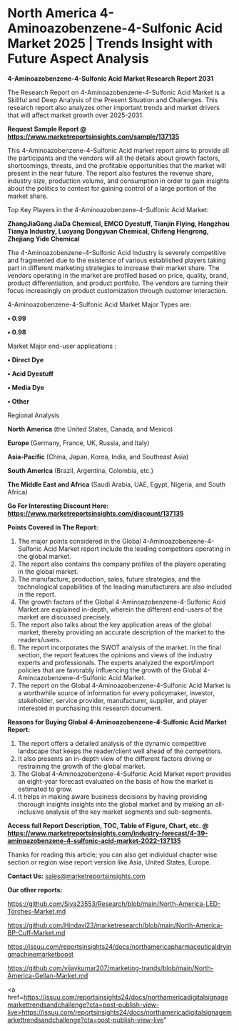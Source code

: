  # North America 4-Aminoazobenzene-4-Sulfonic Acid Market 2025 | Trends Insight with Future Aspect Analysis

<strong>4-Aminoazobenzene-4-Sulfonic Acid Market Research Report 2031</strong>

The Research Report on 4-Aminoazobenzene-4-Sulfonic Acid Market is a Skillful and Deep Analysis of the Present Situation and Challenges. This research report also analyzes other important trends and market drivers that will affect market growth over 2025-2031.

<strong>Request Sample Report @ <a href=https://www.marketreportsinsights.com/sample/137135>https://www.marketreportsinsights.com/sample/137135</a></strong>

This 4-Aminoazobenzene-4-Sulfonic Acid market report aims to provide all the participants and the vendors will all the details about growth factors, shortcomings, threats, and the profitable opportunities that the market will present in the near future. The report also features the revenue share, industry size, production volume, and consumption in order to gain insights about the politics to contest for gaining control of a large portion of the market share.

Top Key Players in the 4-Aminoazobenzene-4-Sulfonic Acid Market:

<strong>ZhangJiaGang JiaDa Chemical, EMCO Dyestuff, Tianjin Flying, Hangzhou Tianya Industry, Luoyang Dongyuan Chemical, Chifeng Hengrong, Zhejiang Yide Chemical</strong>

The 4-Aminoazobenzene-4-Sulfonic Acid Industry is severely competitive and fragmented due to the existence of various established players taking part in different marketing strategies to increase their market share. The vendors operating in the market are profiled based on price, quality, brand, product differentiation, and product portfolio. The vendors are turning their focus increasingly on product customization through customer interaction.

4-Aminoazobenzene-4-Sulfonic Acid Market Major Types are:

<strong>• 0.99

• 0.98</strong>

Market Major end-user applications :

<strong>• Direct Dye

• Acid Dyestuff

• Media Dye

• Other</strong>

Regional Analysis

</u><strong><b>North America</b></strong> (the United States, Canada, and Mexico)

<strong><b>Europe </b></strong>(Germany, France, UK, Russia, and Italy)

<strong><b>Asia-Pacific</b></strong> (China, Japan, Korea, India, and Southeast Asia)

<strong><b>South America</b></strong> (Brazil, Argentina, Colombia, etc.)

<strong><b>The Middle East and Africa</b></strong> (Saudi Arabia, UAE, Egypt, Nigeria, and South Africa)

<strong>Go For Interesting Discount Here: <a href=https://www.marketreportsinsights.com/discount/137135>https://www.marketreportsinsights.com/discount/137135</a></strong>

<strong>Points Covered in The Report:</strong>
<ol>
  <li>The major points considered in the Global 4-Aminoazobenzene-4-Sulfonic Acid Market report include the leading competitors operating in the global market.</li>
  <li>The report also contains the company profiles of the players operating in the global market.</li>
  <li>The manufacture, production, sales, future strategies, and the technological capabilities of the leading manufacturers are also included in the report.</li>
  <li>The growth factors of the Global 4-Aminoazobenzene-4-Sulfonic Acid Market are explained in-depth, wherein the different end-users of the market are discussed precisely.</li>
  <li>The report also talks about the key application areas of the global market, thereby providing an accurate description of the market to the readers/users.</li>
  <li>The report incorporates the SWOT analysis of the market. In the final section, the report features the opinions and views of the industry experts and professionals. The experts analyzed the export/import policies that are favorably influencing the growth of the Global 4-Aminoazobenzene-4-Sulfonic Acid Market.</li>
  <li>The report on the Global 4-Aminoazobenzene-4-Sulfonic Acid Market is a worthwhile source of information for every policymaker, investor, stakeholder, service provider, manufacturer, supplier, and player interested in purchasing this research document.</li>
</ol>
<strong>Reasons for Buying Global 4-Aminoazobenzene-4-Sulfonic Acid Market Report:</strong>

<ol>
  <li>The report offers a detailed analysis of the dynamic competitive landscape that keeps the reader/client well ahead of the competitors.</li>
  <li>It also presents an in-depth view of the different factors driving or restraining the growth of the global market.</li>
  <li>The Global 4-Aminoazobenzene-4-Sulfonic Acid Market report provides an eight-year forecast evaluated on the basis of how the market is estimated to grow.</li>
  <li>It helps in making aware business decisions by having providing thorough insights insights into the global market and by making an all-inclusive analysis of the key market segments and sub-segments.</li>
</ol>
<strong>Access full Report Description, TOC, Table of Figure, Chart, etc. @ <a href=https://www.marketreportsinsights.com/industry-forecast/4-39-aminoazobenzene-4-sulfonic-acid-market-2022-137135>https://www.marketreportsinsights.com/industry-forecast/4-39-aminoazobenzene-4-sulfonic-acid-market-2022-137135</a></strong>


Thanks for reading this article; you can also get individual chapter wise section or region wise report version like Asia, United States, Europe.

<strong>Contact Us:</strong>
sales@marketreportsinsights.com

<strong>Our other reports:</strong>

<a href=https://github.com/Siya23553/Research/blob/main/North-America-LED-Torches-Market.md>https://github.com/Siya23553/Research/blob/main/North-America-LED-Torches-Market.md</a>

<a href=https://github.com/Hindavi23/marketresearch/blob/main/North-America-BP-Cuff-Market.md>https://github.com/Hindavi23/marketresearch/blob/main/North-America-BP-Cuff-Market.md</a>

<a href=https://issuu.com/reportsinsights24/docs/northamericapharmaceuticaldryingmachinemarketboost>https://issuu.com/reportsinsights24/docs/northamericapharmaceuticaldryingmachinemarketboost</a>

<a href=https://github.com/vijaykumar207/marketing-trands/blob/main/North-America-Gellan-Market.md>https://github.com/vijaykumar207/marketing-trands/blob/main/North-America-Gellan-Market.md</a>

<a href=https://issuu.com/reportsinsights24/docs/northamericadigitalsignagemarkettrendsandchallenge?cta=post-publish-view-live>https://issuu.com/reportsinsights24/docs/northamericadigitalsignagemarkettrendsandchallenge?cta=post-publish-view-live</a>"
